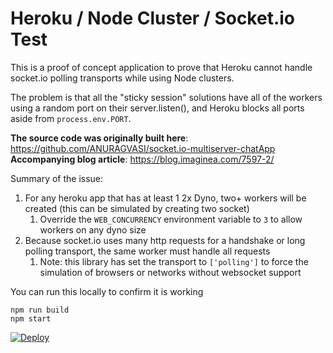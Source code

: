 # Heroku / Node Cluster / Socket.io Test

This is a proof of concept application to prove that Heroku cannot handle socket.io polling transports while using Node clusters.

The problem is that all the "sticky session" solutions have all of the workers using a random port on their server.listen(), and Heroku blocks all ports aside from `process.env.PORT`.

**The source code was originally built here**: https://github.com/ANURAGVASI/socket.io-multiserver-chatApp
**Accompanying blog article**: https://blog.imaginea.com/7597-2/

Summary of the issue:

1. For any heroku app that has at least 1 2x Dyno, two+ workers will be created (this can be simulated by creating two socket)
   1. Override the `WEB_CONCURRENCY` environment variable to `3` to allow workers on any dyno size
2. Because socket.io uses many http requests for a handshake or long polling transport, the same worker must handle all requests
   1. Note: this library has set the transport to `['polling']` to force the simulation of browsers or networks without websocket support

You can run this locally to confirm it is working

```shell
npm run build
npm start
```

[![Deploy](https://www.herokucdn.com/deploy/button.svg)](https://heroku.com/deploy)
